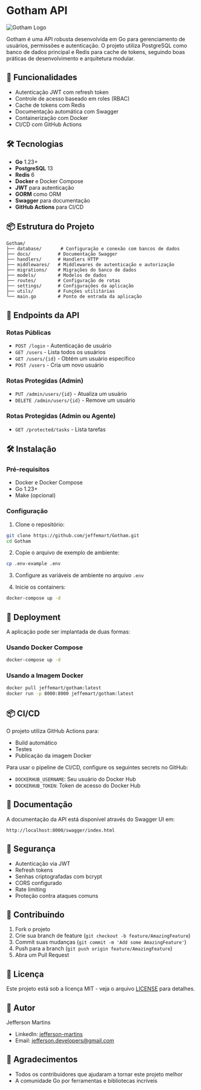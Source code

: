 # Gotham API

![Gotham Logo](https://res.cloudinary.com/dx70wyorg/image/upload/v1737406601/tentativa_do_gotham_utjkrf.png)

Gotham é uma API robusta desenvolvida em Go para gerenciamento de usuários, permissões e autenticação. O projeto utiliza PostgreSQL como banco de dados principal e Redis para cache de tokens, seguindo boas práticas de desenvolvimento e arquitetura modular.

## 🚀 Funcionalidades

- Autenticação JWT com refresh token
- Controle de acesso baseado em roles (RBAC)
- Cache de tokens com Redis
- Documentação automática com Swagger
- Containerização com Docker
- CI/CD com GitHub Actions

## 🛠️ Tecnologias

- **Go** 1.23+
- **PostgreSQL** 13
- **Redis** 6
- **Docker** e Docker Compose
- **JWT** para autenticação
- **GORM** como ORM
- **Swagger** para documentação
- **GitHub Actions** para CI/CD

## 📦 Estrutura do Projeto

```
Gotham/
├── database/       # Configuração e conexão com bancos de dados
├── docs/          # Documentação Swagger
├── handlers/      # Handlers HTTP
├── middlewares/   # Middlewares de autenticação e autorização
├── migrations/    # Migrações do banco de dados
├── models/        # Modelos de dados
├── routes/        # Configuração de rotas
├── settings/      # Configurações da aplicação
├── utils/         # Funções utilitárias
└── main.go        # Ponto de entrada da aplicação
```

## 🚦 Endpoints da API

### Rotas Públicas
- `POST /login` - Autenticação de usuário
- `GET /users` - Lista todos os usuários
- `GET /users/{id}` - Obtém um usuário específico
- `POST /users` - Cria um novo usuário

### Rotas Protegidas (Admin)
- `PUT /admin/users/{id}` - Atualiza um usuário
- `DELETE /admin/users/{id}` - Remove um usuário

### Rotas Protegidas (Admin ou Agente)
- `GET /protected/tasks` - Lista tarefas

## 🛠️ Instalação

### Pré-requisitos
- Docker e Docker Compose
- Go 1.23+
- Make (opcional)

### Configuração

1. Clone o repositório:
```bash
git clone https://github.com/jeffemart/Gotham.git
cd Gotham
```

2. Copie o arquivo de exemplo de ambiente:
```bash
cp .env-example .env
```

3. Configure as variáveis de ambiente no arquivo `.env`

4. Inicie os containers:
```bash
docker-compose up -d
```

## 🚀 Deployment

A aplicação pode ser implantada de duas formas:

### Usando Docker Compose
```bash
docker-compose up -d
```

### Usando a Imagem Docker
```bash
docker pull jeffemart/gotham:latest
docker run -p 8000:8000 jeffemart/gotham:latest
```

## 📦 CI/CD

O projeto utiliza GitHub Actions para:
- Build automático
- Testes
- Publicação da imagem Docker

Para usar o pipeline de CI/CD, configure os seguintes secrets no GitHub:
- `DOCKERHUB_USERNAME`: Seu usuário do Docker Hub
- `DOCKERHUB_TOKEN`: Token de acesso do Docker Hub

## 📝 Documentação

A documentação da API está disponível através do Swagger UI em:
```
http://localhost:8000/swagger/index.html
```

## 🔐 Segurança

- Autenticação via JWT
- Refresh tokens
- Senhas criptografadas com bcrypt
- CORS configurado
- Rate limiting
- Proteção contra ataques comuns

## 🤝 Contribuindo

1. Fork o projeto
2. Crie sua branch de feature (`git checkout -b feature/AmazingFeature`)
3. Commit suas mudanças (`git commit -m 'Add some AmazingFeature'`)
4. Push para a branch (`git push origin feature/AmazingFeature`)
5. Abra um Pull Request

## 📄 Licença

Este projeto está sob a licença MIT - veja o arquivo [LICENSE](LICENSE) para detalhes.

## 👤 Autor

Jefferson Martins
- LinkedIn: [jefferson-martins](https://www.linkedin.com/in/jefferson-martins-a6802b249/)
- Email: jefferson.developers@gmail.com

## 🙏 Agradecimentos

- Todos os contribuidores que ajudaram a tornar este projeto melhor
- A comunidade Go por ferramentas e bibliotecas incríveis

